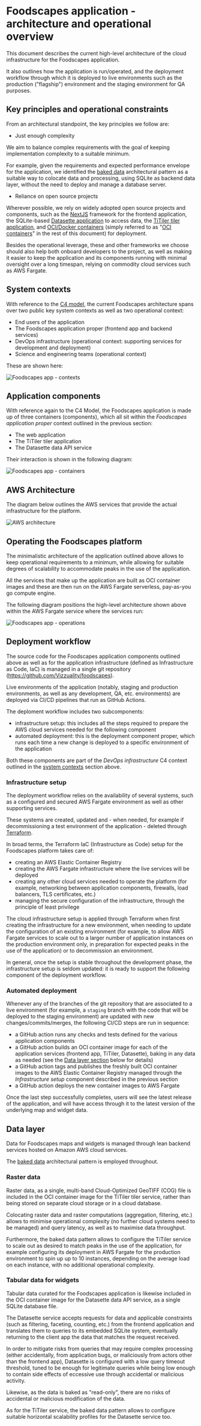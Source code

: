 # Foodscapes application - architecture and operational overview

This document describes the current high-level architecture of the cloud
infrastructure for the Foodscapes application.

It also outlines how the application is run/operated, and the deployment
workflow through which it is deployed to live environments such as the
production ("flagship") environment and the staging environment for QA purposes.

## Key principles and operational constraints

From an architectural standpoint, the key principles we follow are:

- Just enough complexity

We aim to balance complex requirements with the goal of keeping implementation
complexity to a suitable minimum.

For example, given the requirements and expected performance envelope for the
application, we identified the
[baked data](https://simonwillison.net/2021/Jul/28/baked-data/) architectural
pattern as a suitable way to colocate data and processing, using SQLite as
backend data layer, without the need to deploy and manage a database server.

- Reliance on open source projects

Wherever possible, we rely on widely adopted open source projects and
components, such as the [NextJS](https://nextjs.org/) framework for the frontend
application, the SQLite-based [Datasette application](https://datasette.io/) to
access data, the
[TiTiler tiler application](https://developmentseed.org/titiler/), and
[OCI/Docker containers](https://www.docker.com/) (simply referred to as
"[OCI containers](https://opencontainers.org/)" in the rest of this document)
for deployment.

Besides the operational leverage, these and other frameworks we choose should
also help both onboard developers to the project, as well as making it easier to
keep the application and its components running with minimal oversight over a
long timespan, relying on commodity cloud services such as AWS Fargate.

## System contexts

With reference to the [C4 model](https://c4model.com/), the current Foodscapes
architecture spans over two public key system contexts as well as two
operational context:

- End users of the application
- The Foodscapes application proper (frontend app and backend services)
- DevOps infrastructure (operational context: supporting services for
  development and deployment)
- Science and engineering teams (operational context)

These are shown here:

![Foodscapes app - contexts](./high-level-architecture/contexts.png)

## Application components

With reference again to the C4 Model, the Foodscapes application is made up of
three containers (components), which all sit within the _Foodscapes application
proper_ context outlined in the previous section:

- The web application
- The TiTiler tiler application
- The Datasette data API service

Their interaction is shown in the following diagram:

![Foodscapes app - containers](./high-level-architecture/high-level-architecture.png)

## AWS Architecture

The diagram below outlines the AWS services that provide the actual
infrastructure for the platform.

![AWS architecture](./high-level-architecture/aws_architecture.png)

## Operating the Foodscapes platform

The minimalistic architecture of the application outlined above allows to keep
operational requirements to a minimum, while allowing for suitable degrees of
scalability to accommodate peaks in the use of the application.

All the services that make up the application are built as OCI container images
and these are then run on the AWS Fargate serverless, pay-as-you go compute
engine.

The following diagram positions the high-level architecture shown above within
the AWS Fargate service where the services run:

![Foodscapes app - operations](./high-level-architecture/cloud-operations.png)

## Deployment workflow

The source code for the Foodscapes application components outlined above as well
as for the application infrastructure (defined as Infrastructure as Code, IaC)
is managed in a single git repository
(https://github.com/Vizzuality/foodscapes).

Live environments of the application (notably, staging and production
environments, as well as any development, QA, etc. environments) are deployed
via CI/CD pipelines that run as GitHub Actions.

The deploment workflow includes two subcomponents:

- infrastructure setup: this includes all the steps required to prepare the AWS
  cloud services needed for the following component
- automated deployment: this is the deployment component proper, which runs each
  time a new change is deployed to a specific environment of the application

Both these components are part of the _DevOps infrastructure_ C4 context
outlined in the [system contexts](#system-contexts) section above.

### Infrastructure setup

The deployment workflow relies on the availability of several systems, such as a
configured and secured AWS Fargate environment as well as other supporting
services.

These systems are created, updated and - when needed, for example if
decommissioning a test environment of the application - deleted through
[Terraform](https://www.terraform.io/).

In broad terms, the Terraform IaC (Infrastructure as Code) setup for the
Foodscapes platform takes care of:

- creating an AWS Elastic Container Registry
- creating the AWS Fargate infrastructure where the live services will be
  deployed
- creating any other cloud services needed to operate the platform (for example,
  networking between application components, firewalls, load balancers, TLS
  certificates, etc.)
- managing the secure configuration of the infrastructure, through the principle
  of least privilege

The cloud infrastructure setup is applied through Terraform when first creating
the infrastructure for a new environment, when needing to update the
configuration of an existing environment (for example, to allow AWS Fargate
services to scale out to a larger number of application instances on the
production environment only, in preparation for expected peaks in the use of the
application) or to decommission an environment.

In general, once the setup is stable throughout the development phase, the
infrastructure setup is seldom updated: it is ready to support the following
component of the deployment workflow.

### Automated deployment

Whenever any of the branches of the git repository that are associated to a live
environment (for example, a `staging` branch with the code that will be deployed
to the staging environment) are updated with new changes/commits/merges, the
following CI/CD steps are run in sequence:

- a GitHub action runs any checks and tests defined for the various application
  components
- a GitHub action builds an OCI container image for each of the application
  services (frontend app, TiTiler, Datasette), baking in any data as needed (see
  the [Data layer section](#data-layer) below for details)
- a GitHub action tags and publishes the freshly built OCI container images to
  the AWS Elastic Container Registry managed through the _Infrastructure setup_
  component described in the previous section
- a GitHub action deploys the new container images to AWS Fargate

Once the last step successfully completes, users will see the latest release of
the application, and will have access through it to the latest version of the
underlying map and widget data.

## Data layer

Data for Foodscapes maps and widgets is managed through lean backend services
hosted on Amazon AWS cloud services.

The [baked data](https://simonwillison.net/2021/Jul/28/baked-data/)
architectural pattern is employed throughout.

### Raster data

Raster data, as a single, multi-band Cloud-Optimized GeoTIFF (COG) file is
included in the OCI container image for the TiTiler tiler service, rather than
being stored on separate cloud storage or in a cloud database.

Colocating raster data and raster computations (aggregation, filtering, etc.)
allows to minimise operational complexity (no further cloud systems need to be
managed) and query latency, as well as to maximise data throughput.

Furthermore, the baked data pattern allows to configure the TiTiler service to
scale out as desired to match peaks in the use of the application, for example
configuring its deployment in AWS Fargate for the production environment to spin
up up to 10 instances, depending on the average load on each instance, with no
additional operational complexity.

### Tabular data for widgets

Tabular data curated for the Foodscapes application is likewise included in the
OCI container image for the Datasette data API service, as a single SQLite
database file.

The Datasette service accepts requests for data and applicable constraints (such
as filtering, faceting, counting, etc.) from the frontend application and
translates them to queries to its embedded SQLite system, eventually returning
to the client app the data that matches the request received.

In order to mitigate risks from queries that may require complex processing
(either accidentally, from application bugs, or maliciously from actors other
than the frontend app), Datasette is configured with a low query timeout
threshold, tuned to be enough for legitimate queries while being low enough to
contain side effects of eccessive use through accidental or malicious activity.

Likewise, as the data is baked as "read-only", there are no risks of accidental
or malicious modification of the data.

As for the TiTiler service, the baked data pattern allows to configure suitable
horizontal scalability profiles for the Datasette service too.
